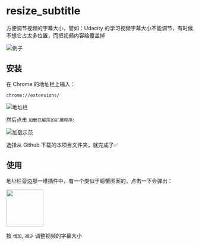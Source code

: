 # resize_subtitle

方便调节视频的字幕大小，譬如：Udacity 的学习视频字幕大小不能调节，有时候不想它占太多位置，而把视频内容给覆盖掉

![例子](http://i2.muimg.com/588926/87525747b3704894.png)

## 安装

在 Chrome 的地址栏上输入：

```
chrome://extensions/
```

![地址栏](http://i2.muimg.com/588926/c5ed51cea9568c35.png)

然后点击 `加载已解压的扩展程序`:

![加载示范](http://i4.buimg.com/588926/6362d77fda7ea592.png)

选择从 Github 下载的本项目文件夹，就完成了✅

## 使用

地址栏旁边那一堆插件中，有一个类似于螃蟹图案的，点击一下会弹出：

<img src="http://i2.muimg.com/588926/1210f72632410079.png" width="100px" height="100px">

按 `增加`, `减少` 调整视频的字幕大小
